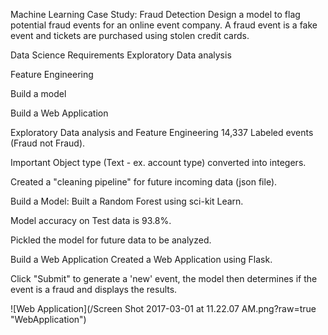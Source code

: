Machine Learning Case Study: Fraud Detection
Design a model to flag potential fraud events for an online event company.
A fraud event is a fake event and tickets are purchased using stolen
credit cards.

Data Science Requirements
Exploratory Data analysis

Feature Engineering

Build a model

Build a Web Application


Exploratory Data analysis and Feature Engineering
14,337 Labeled events (Fraud not Fraud).

Important Object type (Text - ex. account type) converted into integers.

Created a "cleaning pipeline" for future incoming data (json file).

Build a Model:
Built a Random Forest using sci-kit Learn.

Model accuracy on Test data is 93.8%.

Pickled the model for future data to be analyzed.

Build a Web Application
Created a Web Application using Flask.

Click "Submit" to generate a 'new' event, the model then determines
if the event is a fraud and displays the results.

![Web Application](/Screen Shot 2017-03-01 at 11.22.07 AM.png?raw=true "WebApplication")

